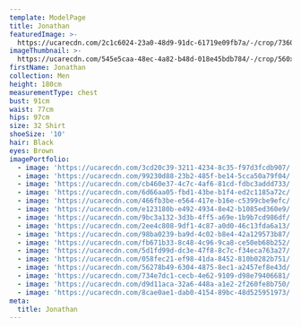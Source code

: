 ```yaml
---
template: ModelPage
title: Jonathan
featuredImage: >-
  https://ucarecdn.com/2c1c6024-23a0-48d9-91dc-61719e09fb7a/-/crop/7360x1655/0,1708/-/preview/
imageThumbnail: >-
  https://ucarecdn.com/545e5caa-48ec-4a82-b48d-018e45bdb784/-/crop/560x834/86,0/-/preview/
firstName: Jonathan
collection: Men
height: 180cm
measurementType: chest
bust: 91cm
waist: 77cm
hips: 97cm
size: 32 Shirt
shoeSize: '10'
hair: Black
eyes: Brown
imagePortfolio:
  - image: 'https://ucarecdn.com/3cd20c39-3211-4234-8c35-f97d3fcdb907/'
  - image: 'https://ucarecdn.com/99230d88-23b2-485f-be14-5cca50a79f04/'
  - image: 'https://ucarecdn.com/cb460e37-4c7c-4af6-81cd-fdbc3addd733/'
  - image: 'https://ucarecdn.com/6d66aa05-fbd1-43be-b1f4-ed2c1185a72c/'
  - image: 'https://ucarecdn.com/466fb3be-e564-417e-b16e-c5399cbe9efc/'
  - image: 'https://ucarecdn.com/e123180b-e492-4934-8e42-b1085ed360e9/'
  - image: 'https://ucarecdn.com/9bc3a132-3d3b-4ff5-a69e-1b9b7cd986df/'
  - image: 'https://ucarecdn.com/2ee4c808-9df1-4c87-a0d0-46c13fda6a13/'
  - image: 'https://ucarecdn.com/98ba0239-ba9d-4c02-b8e4-42a129573b87/'
  - image: 'https://ucarecdn.com/fb671b33-8c48-4c96-9ca8-ce50eb68b252/'
  - image: 'https://ucarecdn.com/5d1fd99d-dc3e-47f8-8c7c-f34eca763a27/'
  - image: 'https://ucarecdn.com/058fec21-ef98-41da-8452-810b0282b751/'
  - image: 'https://ucarecdn.com/56278b49-6304-4875-8ec1-a2457ef8e43d/'
  - image: 'https://ucarecdn.com/734e7dc1-cecb-4e62-9109-d98e79406681/'
  - image: 'https://ucarecdn.com/d9d11aca-32a6-448a-a1e2-2f260fe8b750/'
  - image: 'https://ucarecdn.com/8cae0ae1-dab0-4154-89bc-48d525951973/'
meta:
  title: Jonathan
---
```


